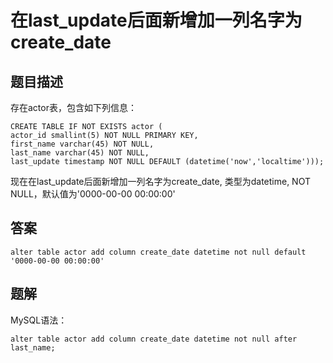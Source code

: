# 在last_update后面新增加一列名字为create_date

## 题目描述

存在actor表，包含如下列信息：

```mysql
CREATE TABLE IF NOT EXISTS actor (
actor_id smallint(5) NOT NULL PRIMARY KEY,
first_name varchar(45) NOT NULL,
last_name varchar(45) NOT NULL,
last_update timestamp NOT NULL DEFAULT (datetime('now','localtime')));
```

现在在last_update后面新增加一列名字为create_date, 类型为datetime, NOT NULL，默认值为'0000-00-00 00:00:00'

## 答案

```sqlite
alter table actor add column create_date datetime not null default '0000-00-00 00:00:00'
```

## 题解

MySQL语法：

```mysql
alter table actor add column create_date datetime not null after last_name;
```

